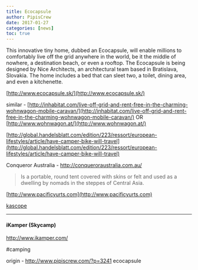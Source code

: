 ```yaml
---
title: Ecocapsule
author: PipisCrew
date: 2017-01-27
categories: [news]
toc: true
---
```


This innovative tiny home, dubbed an Ecocapsule, will enable millions to comfortably live off the grid anywhere in the world, be it the middle of nowhere, a destination beach, or even a rooftop. The Ecocapsule is being designed by Nice Architects, an architectural team based in Bratislava, Slovakia. The home includes a bed that can sleet two, a toilet, dining area, and even a kitchenette.

[http://www.ecocapsule.sk/](http://www.ecocapsule.sk/)

similar - [http://inhabitat.com/live-off-grid-and-rent-free-in-the-charming-wohnwagon-mobile-caravan/](http://inhabitat.com/live-off-grid-and-rent-free-in-the-charming-wohnwagon-mobile-caravan/) OR [http://www.wohnwagon.at/](http://www.wohnwagon.at/)

[http://global.handelsblatt.com/edition/223/ressort/european-lifestyles/article/have-camper-bike-will-travel](http://global.handelsblatt.com/edition/223/ressort/european-lifestyles/article/have-camper-bike-will-travel)

Conqueror Australia - http://conqueroraustralia.com.au/

> Is a portable, round tent covered with skins or felt and used as a dwelling by nomads in the steppes of Central Asia.

[http://www.pacificyurts.com](http://www.pacificyurts.com)

[kascope](http://kascope.com/our-work/orange-solar-tent-product-design-concept/)

* * *

#### iKamper (Skycamp)

http://www.ikamper.com/

#camping

origin - http://www.pipiscrew.com/?p=3241 ecocapsule